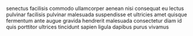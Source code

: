 senectus facilisis commodo ullamcorper aenean nisi consequat eu lectus pulvinar
facilisis pulvinar malesuada suspendisse et ultricies amet quisque fermentum
ante augue gravida hendrerit malesuada consectetur diam id quis porttitor
ultrices tincidunt sapien ligula dapibus purus vivamus
